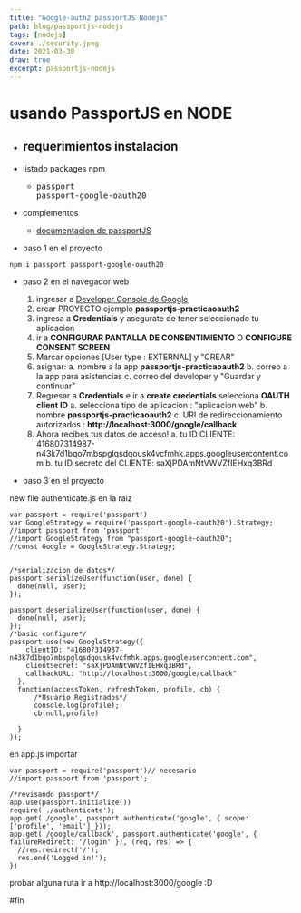 ```yaml
---
title: "Google-auth2 passportJS Nodejs"
path: blog/passportjs-nodejs
tags: [nodejs]
cover: ./security.jpeg
date: 2021-03-30
draw: true
excerpt: passportjs-nodejs
---
```

# usando PassportJS en NODE

- ## requerimientos instalacion

- listado packages npm
  - <pre>
    passport
    passport-google-oauth20
    </pre>
- complementos
  - [documentacion de passportJS](http://www.passportjs.org/packages/passport-google-oauth20/)  

- paso 1 en el proyecto
```
npm i passport passport-google-oauth20
```
- paso 2 en el navegador web
  1. ingresar a [Developer Console de Google](https://console.developers.google.com/)
  2. crear PROYECTO ejemplo **passportjs-practicaoauth2** 
  3. ingresa a **Credentials** y asegurate de tener seleccionado tu aplicacion
  4. ir a **CONFIGURAR PANTALLA DE CONSENTIMIENTO** O **CONFIGURE CONSENT SCREEN**
  5. Marcar opciones [User type : EXTERNAL] y "CREAR"
  6. asignar:
      a. nombre a la app **passportjs-practicaoauth2** 
      b. correo a la app para asistencias
      c. correo del developer y "Guardar y continuar"
  7. Regresar a **Credentials** e ir a **create credentials** selecciona **OAUTH client ID**
      a. selecciona tipo de aplicacion : "aplicacion web"
      b. nombre  **passportjs-practicaoauth2**
      c. URI de redireccionamiento autorizados : **http://localhost:3000/google/callback**
  8. Ahora recibes tus datos de acceso!
      a. tu ID CLIENTE: 416807314987-n43k7d1bqo7mbspglqsdqousk4vcfmhk.apps.googleusercontent.com
      b. tu ID secreto del CLIENTE: saXjPDAmNtVWVZfIEHxq3BRd

- paso 3 en el proyecto

new file authenticate.js en la raiz
```
var passport = require('passport')
var GoogleStrategy = require('passport-google-oauth20').Strategy;
//import passport from 'passport'
//import GoogleStrategy from "passport-google-oauth20";
//const Google = GoogleStrategy.Strategy; 


/*serializacion de datos*/
passport.serializeUser(function(user, done) {
  done(null, user);
});

passport.deserializeUser(function(user, done) {
  done(null, user);
});
/*basic configure*/
passport.use(new GoogleStrategy({
    clientID: "416807314987-n43k7d1bqo7mbspglqsdqousk4vcfmhk.apps.googleusercontent.com",
    clientSecret: "saXjPDAmNtVWVZfIEHxq3BRd",
    callbackURL: "http://localhost:3000/google/callback"
  },
  function(accessToken, refreshToken, profile, cb) {
      /*Usuario Registrados*/
      console.log(profile);
      cb(null,profile)

  }
));
```

en app.js importar 
```
var passport = require('passport')// necesario
//import passport from 'passport';
```
```
/*revisando passport*/
app.use(passport.initialize())
require('./authenticate');
app.get('/google', passport.authenticate('google', { scope: ['profile', 'email'] }));
app.get('/google/callback', passport.authenticate('google', { failureRedirect: '/login' }), (req, res) => {
  //res.redirect('/');
  res.end('Logged in!');
})

```
probar alguna ruta 
ir a http://localhost:3000/google :D

#fin





